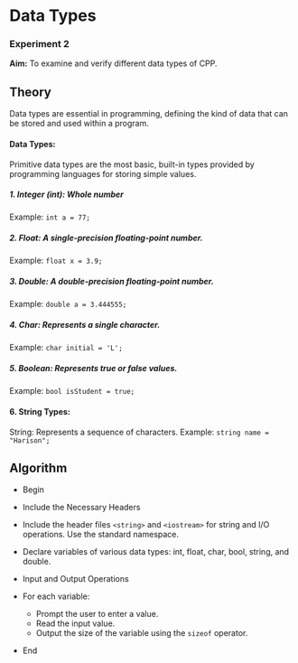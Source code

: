 # Data Types
### Experiment 2
**Aim:**
To examine and verify different data types of CPP.

## Theory
Data types are essential in programming, defining the kind of data that can be stored and used within a program.

#### Data Types:
Primitive data types are the most basic, built-in types provided by programming languages for storing simple values.

##### 1. Integer (int): Whole number
Example: `int a = 77;`

##### 2. Float: A single-precision floating-point number.
Example: `float x = 3.9;`

##### 3. Double: A double-precision floating-point number.
Example: `double a = 3.444555;`

##### 4. Char: Represents a single character.
Example: `char initial = 'L';`

##### 5. Boolean: Represents true or false values.
Example: `bool isStudent = true;`

#### 6. String Types:
String: Represents a sequence of characters.
Example: `string name = "Harison";`

## Algorithm

* Begin

* Include the Necessary Headers

* Include the header files `<string>` and `<iostream>` for string and I/O operations. Use the standard namespace.

* Declare variables of various data types: int, float, char, bool, string, and double.

* Input and Output Operations

* For each variable:
  - Prompt the user to enter a value.
  - Read the input value.
  - Output the size of the variable using the `sizeof` operator.

* End
